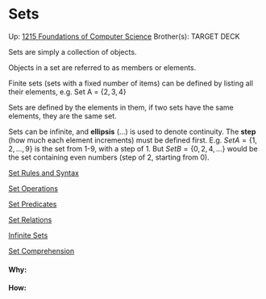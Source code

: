 # Sets

Up: [1215 Foundations of Computer Science](1215_foundations_of_computer_science)
Brother(s):
TARGET DECK

Sets are simply a collection of objects.

Objects in a set are referred to as members or elements.

Finite sets (sets with a fixed number of items) can be defined by listing all their elements, e.g. Set A = $\{2, 3, 4\}$

Sets are defined by the elements in them, if two sets have the same elements, they are the same set.

Sets can be infinite, and **ellipsis** (…) is used to denote continuity. The **step** (how much each element increments) must be defined first. E.g. $Set A = \{1,2,...,9\}$ is the set from 1-9, with a step of 1. But $Set B = \{0,2,4,...\}$ would be the set containing even numbers (step of 2, starting from 0).

[Set Rules and Syntax](set_rules_and_syntax)

[Set Operations](set_operations)

[Set Predicates](set_predicates)

[Set Relations](set_relations)

[Infinite Sets](infinite_sets)

[Set Comprehension](set_comprehension)




























#### Why:
#### How:









